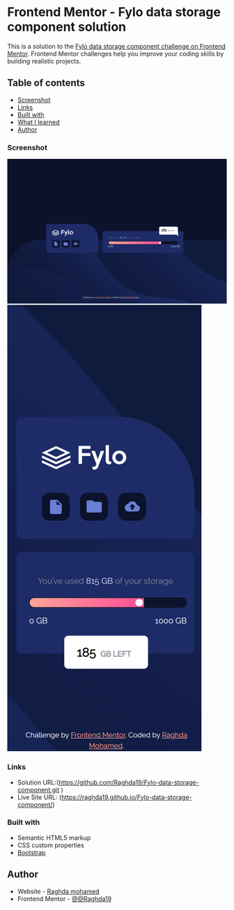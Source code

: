 # Frontend Mentor - Fylo data storage component solution

This is a solution to the [Fylo data storage component challenge on Frontend Mentor](https://www.frontendmentor.io/challenges/fylo-data-storage-component-1dZPRbV5n). Frontend Mentor challenges help you improve your coding skills by building realistic projects. 

## Table of contents
  - [Screenshot](#screenshot)
  - [Links](#links)
  - [Built with](#built-with)
  - [What I learned](#what-i-learned)
  - [Author](#author)


### Screenshot

<img src="Screenshot/Desktop.png" alt="">
<img src="Screenshot/Mobilephone.png" alt="">

### Links

- Solution URL:(https://github.com/Raghda19/Fylo-data-storage-component.git )
- Live Site URL: (https://raghda19.github.io/Fylo-data-storage-component/)


### Built with

- Semantic HTML5 markup
- CSS custom properties
- [Bootstrap](https://getbootstrap.com/docs/5.3/getting-started/introduction/) 


## Author

- Website - [Raghda mohamed](https://www.your-site.com)
- Frontend Mentor - [@@Raghda19](https://www.frontendmentor.io/profile/Raghda19)

